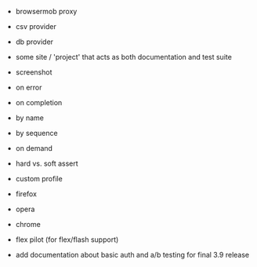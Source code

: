 - browsermob proxy
- csv provider
- db provider
- some site / 'project' that acts as both documentation and test suite
- screenshot
- on error
- on completion
- by name
- by sequence
- on demand
- hard vs. soft assert
- custom profile
- firefox
- opera
- chrome
- flex pilot (for flex/flash support)

- add documentation about basic auth and a/b testing for final 3.9 release
